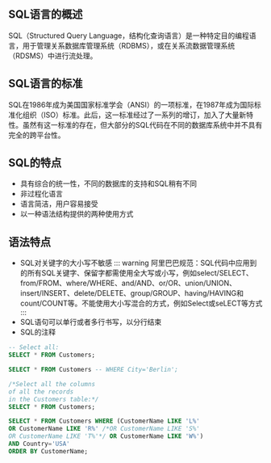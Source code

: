 ## SQL语言的概述

SQL（Structured Query Language，结构化查询语言）是一种特定目的编程语言，用于管理关系数据库管理系统（RDBMS），或在关系流数据管理系统（RDSMS）中进行流处理。


## SQL语言的标准

SQL在1986年成为美国国家标准学会（ANSI）的一项标准，在1987年成为国际标准化组织（ISO）标准。此后，这一标准经过了一系列的增订，加入了大量新特性。虽然有这一标准的存在，但大部分的SQL代码在不同的数据库系统中并不具有完全的跨平台性。


## SQL的特点

- 具有综合的统一性，不同的数据库的支持和SQL稍有不同
- 非过程化语言
- 语言简洁，用户容易接受
- 以一种语法结构提供的两种使用方式


## 语法特点
- SQL对关键字的大小写不敏感
::: warning
阿里巴巴规范：SQL代码中应用到的所有SQL关键字、保留字都需使用全大写或小写，例如select/SELECT、from/FROM、where/WHERE、and/AND、or/OR、union/UNION、insert/INSERT、delete/DELETE、group/GROUP、having/HAVING和count/COUNT等。不能使用大小写混合的方式，例如Select或seLECT等方式
:::
- SQL语句可以单行或者多行书写，以分行结束
- SQL的注释
```sql
-- Select all:
SELECT * FROM Customers;

SELECT * FROM Customers -- WHERE City='Berlin';

/*Select all the columns
of all the records
in the Customers table:*/
SELECT * FROM Customers;

SELECT * FROM Customers WHERE (CustomerName LIKE 'L%'
OR CustomerName LIKE 'R%' /*OR CustomerName LIKE 'S%'
OR CustomerName LIKE 'T%'*/ OR CustomerName LIKE 'W%')
AND Country='USA'
ORDER BY CustomerName;
```